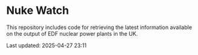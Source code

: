 # Nuke Watch

This repository includes code for retrieving the latest information available on the output of EDF nuclear power plants in the UK.

Last updated: 2025-04-27 23:11